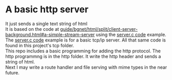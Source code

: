 # A basic http server <br>
It just sends a single text string of html <br>
It is based on the code at <a href="https://beej.js/guide/bgnet/html/split/client-server-background.html#a-simple-stream-server">guide/bgnet/html/split/client-server-background.html#a-simple-stream-server</a> using the <a href="https://beej.us/guide/bgnet/examples/server.c">server.c code</a> example. <br>
The <a href="https://beej.us/guide/bgnet/examples/server.c">server.c code</a> example is for a basic tcp/ip server. All that same code is found in this project's tcp folder. <br>
This repo includes a basic programming for adding the http protocol. The http programmng is in the http folder. It write the http header and sends a string of html.<br>
Next I may write a route handler and file serving with mime types in the near future.
